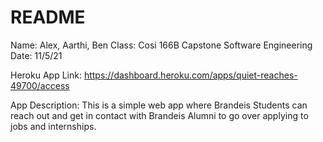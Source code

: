 # README

Name: Alex, Aarthi, Ben
Class: Cosi 166B Capstone Software Engineering
Date: 11/5/21



Heroku App Link: https://dashboard.heroku.com/apps/quiet-reaches-49700/access

App Description: This is a simple web app where Brandeis Students can reach out and get in contact with Brandeis Alumni to go over applying to jobs and internships.


